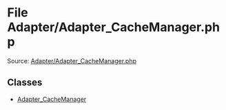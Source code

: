 File Adapter/Adapter_CacheManager.php
=========

Source: [Adapter/Adapter_CacheManager.php](https://github.com/PrestaShop/PrestaShop/blob/1.6.1.1/Adapter/Adapter_CacheManager.php)


Classes
-------

* [Adapter_CacheManager](class.Adapter_CacheManager.md)

